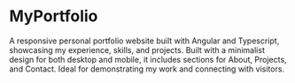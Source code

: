 # MyPortfolio
A responsive personal portfolio website built with Angular and Typescript, showcasing my experience, skills, and projects. Built with a minimalist design for both desktop and mobile, it includes sections for About, Projects, and Contact. Ideal for demonstrating my work and connecting with visitors.
